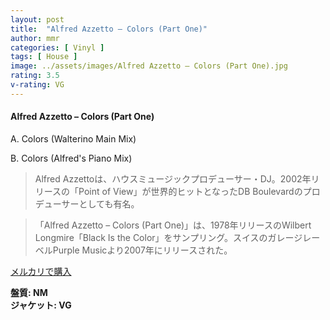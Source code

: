 ```yaml
---
layout: post
title:  "Alfred Azzetto – Colors (Part One)"
author: mmr
categories: [ Vinyl ]
tags: [ House ]
image: ../assets/images/Alfred Azzetto – Colors (Part One).jpg
rating: 3.5
v-rating: VG
---
```


#### Alfred Azzetto – Colors (Part One)

A. Colors (Walterino Main Mix)

B. Colors (Alfred's Piano Mix)

> Alfred Azzettoは、ハウスミュージックプロデューサー・DJ。2002年リリースの「Point of View」が世界的ヒットとなったDB Boulevardのプロデューサーとしても有名。

> 「Alfred Azzetto – Colors (Part One)」は、1978年リリースのWilbert Longmire「Black Is the Color」をサンプリング。スイスのガレージレーベルPurple Musicより2007年にリリースされた。

[メルカリで購入](https://jp.mercari.com/item/m72277484543)

<div class="mt-4 mb-4 d-flex align-items-center">
<strong class="mr-1">盤質: NM</strong>
</div>
<div class="mt-4 mb-4 d-flex align-items-center">
<strong class="mr-1">ジャケット: VG</strong>
</div>
